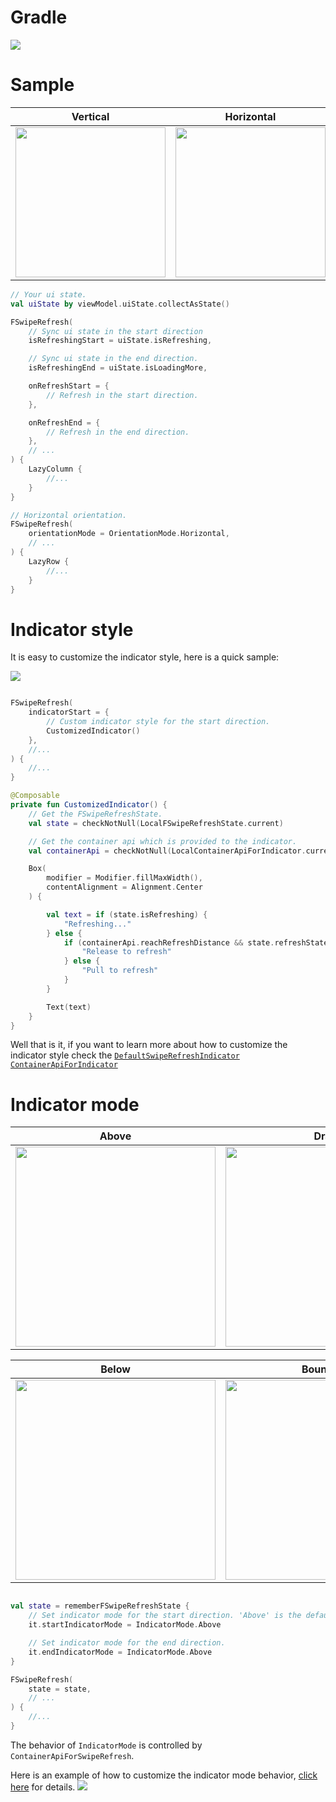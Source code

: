 # Gradle

[![](https://jitpack.io/v/zj565061763/compose-swiperefresh.svg)](https://jitpack.io/#zj565061763/compose-swiperefresh)

# Sample

|                               Vertical                               |                              Horizontal                              |                           Custom behavior                            |
|:--------------------------------------------------------------------:|:--------------------------------------------------------------------:|:--------------------------------------------------------------------:|
| <img src="https://thumbsnap.com/i/dzmQ8ztV.gif?1112" width="240px"/> | <img src="https://thumbsnap.com/i/mm53qzRT.gif?1112" width="240px"/> | <img src="https://thumbsnap.com/i/z2YcGXim.gif?1112" width="240px"/> |

```kotlin
// Your ui state.
val uiState by viewModel.uiState.collectAsState()

FSwipeRefresh(
    // Sync ui state in the start direction
    isRefreshingStart = uiState.isRefreshing,

    // Sync ui state in the end direction.
    isRefreshingEnd = uiState.isLoadingMore,

    onRefreshStart = {
        // Refresh in the start direction.
    },

    onRefreshEnd = {
        // Refresh in the end direction.
    },
    // ...
) {
    LazyColumn {
        //...
    }
}

// Horizontal orientation.
FSwipeRefresh(
    orientationMode = OrientationMode.Horizontal,
    // ...
) {
    LazyRow {
        //...
    }
}
```

# Indicator style

It is easy to customize the indicator style, here is a quick sample:

![](https://thumbsnap.com/i/GBcgB2gr.gif?1112)

```kotlin

FSwipeRefresh(
    indicatorStart = {
        // Custom indicator style for the start direction.
        CustomizedIndicator()
    },
    //...
) {
    //...
}

@Composable
private fun CustomizedIndicator() {
    // Get the FSwipeRefreshState.
    val state = checkNotNull(LocalFSwipeRefreshState.current)

    // Get the container api which is provided to the indicator.
    val containerApi = checkNotNull(LocalContainerApiForIndicator.current)

    Box(
        modifier = Modifier.fillMaxWidth(),
        contentAlignment = Alignment.Center
    ) {

        val text = if (state.isRefreshing) {
            "Refreshing..."
        } else {
            if (containerApi.reachRefreshDistance && state.refreshState == RefreshState.Drag) {
                "Release to refresh"
            } else {
                "Pull to refresh"
            }
        }

        Text(text)
    }
}
```

Well that is it, if you want to learn more about how to customize the indicator style check the
[`DefaultSwipeRefreshIndicator`](https://github.com/zj565061763/compose-swiperefresh/blob/master/lib/src/main/java/com/sd/lib/compose/swiperefresh/indicator/DefaultSwipeRefreshIndicator.kt)
[`ContainerApiForIndicator`](https://github.com/zj565061763/compose-swiperefresh/blob/master/lib/src/main/java/com/sd/lib/compose/swiperefresh/IndicatorContainerState.kt)

# Indicator mode

|                                Above                                 |                                 Drag                                 |
|:--------------------------------------------------------------------:|:--------------------------------------------------------------------:|
| <img src="https://thumbsnap.com/i/oqvD6znE.gif?1112" width="320px"/> | <img src="https://thumbsnap.com/i/dKZ7i7dt.gif?1112" width="320px"/> |

|                                Below                                 |                               Boundary                               |  
|:--------------------------------------------------------------------:|:--------------------------------------------------------------------:|
| <img src="https://thumbsnap.com/i/dmKAyDcX.gif?1112" width="320px"/> | <img src="https://thumbsnap.com/i/aW4LqYrU.gif?1113" width="320px"/> |

```kotlin

val state = rememberFSwipeRefreshState {
    // Set indicator mode for the start direction. 'Above' is the default indicator mode.
    it.startIndicatorMode = IndicatorMode.Above

    // Set indicator mode for the end direction.
    it.endIndicatorMode = IndicatorMode.Above
}

FSwipeRefresh(
    state = state,
    // ...
) {
    //...
}

```

The behavior of `IndicatorMode` is controlled by `ContainerApiForSwipeRefresh`.

Here is an example of how to customize the indicator mode behavior,
[click here](https://github.com/zj565061763/compose-swiperefresh/blob/master/app/src/main/java/com/sd/demo/compose_swiperefresh/SampleCustomModeActivity.kt)
for details.
![](https://thumbsnap.com/i/z2YcGXim.gif?1112)